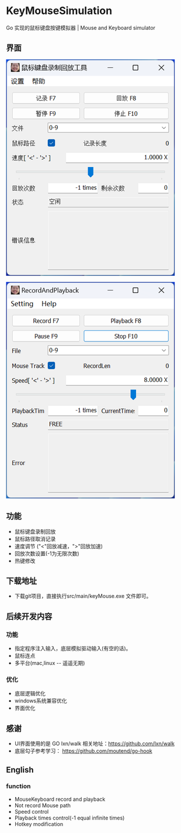 # KeyMouseSimulation
Go 实现的鼠标键盘按键模拟器 |  Mouse and Keyboard simulator

## 界面
![Image](https://github.com/ljj1505204588/KeyMouseSimulation/raw/main/中文界面.png)

![Image](https://github.com/ljj1505204588/KeyMouseSimulation/raw/main/英文界面.png)

## 功能 
- 鼠标键盘录制回放
- 鼠标路径取消记录
- 速度调节 ("<"回放减速，">"回放加速)
- 回放次数设置(-1为无限次数)
- 热键修改
## 下载地址

- 下载git项目，直接执行src/main/keyMouse.exe 文件即可。

## 后续开发内容

### 功能

- 指定程序注入输入，底层模拟驱动输入(有空的话)。
- 鼠标连点
- 多平台(mac,linux -- 遥遥无期)

### 优化

- 底层逻辑优化
- windows系统兼容优化
- 界面优化

## 感谢

- UI界面使用的是 GO lxn/walk 相关地址：https://github.com/lxn/walk
- 底层勾子参考学习： https://github.com/moutend/go-hook 

## English

### function

- MouseKeyboard record and playback
- Not record Mouse path 
- Speed control
- Playback times control(-1 equal infinite times)
- Hotkey modification


